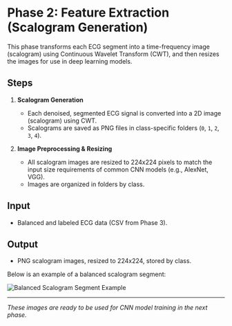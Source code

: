 # Phase 2: Feature Extraction (Scalogram Generation)

This phase transforms each ECG segment into a time-frequency image (scalogram) using Continuous Wavelet Transform (CWT), and then resizes the images for use in deep learning models.

## Steps

1. **Scalogram Generation**
   - Each denoised, segmented ECG signal is converted into a 2D image (scalogram) using CWT.
   - Scalograms are saved as PNG files in class-specific folders (`0`, `1`, `2`, `3`, `4`).

2. **Image Preprocessing & Resizing**
   - All scalogram images are resized to 224x224 pixels to match the input size requirements of common CNN models (e.g., AlexNet, VGG).
   - Images are organized in folders by class.

## Input
- Balanced and labeled ECG data (CSV from Phase 3).

## Output
- PNG scalogram images, resized to 224x224, stored by class.

Below is an example of a balanced scalogram segment:

![Balanced Scalogram Segment Example](balanced/balanced_scalogram_segment_1.png)

---

*These images are ready to be used for CNN model training in the next phase.*

